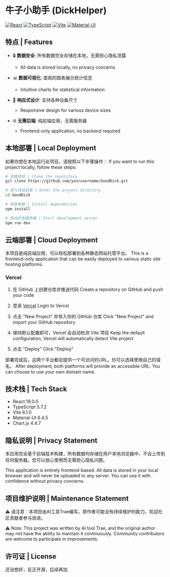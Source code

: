 # 牛子小助手 (DickHelper)

[![React](https://img.shields.io/badge/React-19.0.0-blue.svg)](https://reactjs.org/)
[![TypeScript](https://img.shields.io/badge/TypeScript-5.7.2-blue.svg)](https://www.typescriptlang.org/)
[![Vite](https://img.shields.io/badge/Vite-6.1.0-646CFF.svg)](https://vitejs.dev/)
[![Material-UI](https://img.shields.io/badge/MUI-6.4.5-0081CB.svg)](https://mui.com/)

## 特点 | Features

- 🔒 **数据安全**: 所有数据完全存储在本地，无需担心隐私泄露
  - All data is stored locally, no privacy concerns

- 📊 **数据可视化**: 直观的图表展示统计信息
  - Intuitive charts for statistical information

- 📱 **响应式设计**: 支持各种设备尺寸
  - Responsive design for various device sizes

- 🌐 **无需后端**: 纯前端应用，无需服务器
  - Frontend-only application, no backend required

## 本地部署 | Local Deployment

如果你想在本地运行此项目，请按照以下步骤操作：
If you want to run this project locally, follow these steps:

```bash
# 克隆项目 | Clone the repository
git clone https://github.com/yourusername/GoodDick.git

# 进入项目目录 | Enter the project directory
cd GoodDick

# 安装依赖 | Install dependencies
npm install

# 启动开发服务器 | Start development server
npm run dev
```

## 云端部署 | Cloud Deployment

本项目是纯前端应用，可以轻松部署到各种静态网站托管平台。
This is a frontend-only application that can be easily deployed to various static site hosting platforms. 

### Vercel

1. 在 GitHub 上创建仓库并推送代码
   Create a repository on GitHub and push your code

2. 登录 [Vercel](https://vercel.com)
   Login to Vercel

3. 点击 "New Project" 并导入你的 GitHub 仓库
   Click "New Project" and import your GitHub repository

4. 保持默认配置即可，Vercel 会自动检测 Vite 项目
   Keep the default configuration, Vercel will automatically detect Vite project

5. 点击 "Deploy"
   Click "Deploy"

部署完成后，这两个平台都会提供一个可访问的URL。你可以选择使用自己的域名。
After deployment, both platforms will provide an accessible URL. You can choose to use your own domain name.

## 技术栈 | Tech Stack

- React 19.0.0
- TypeScript 5.7.2
- Vite 6.1.0
- Material-UI 6.4.5
- Chart.js 4.4.7

## 隐私说明 | Privacy Statement

本应用完全基于前端技术构建，所有数据均存储在用户本地浏览器中，不会上传到任何服务器。您可以放心使用而无需担心隐私问题。

This application is entirely frontend-based. All data is stored in your local browser and will never be uploaded to any server. You can use it with confidence without privacy concerns.

## 项目维护说明 | Maintenance Statement

⚠️ 请注意：本项目由AI工具Trae编写，原作者可能没有持续维护的能力。欢迎社区贡献者参与改进。

⚠️ Note: This project was written by AI tool Trae, and the original author may not have the ability to maintain it continuously. Community contributors are welcome to participate in improvements.

## 许可证 | License

还没想好，反正开源，后续再加
